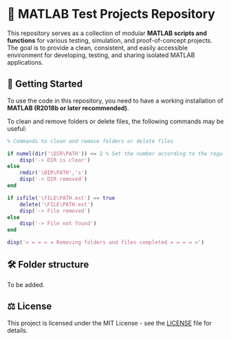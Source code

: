 # 🧪 MATLAB Test Projects Repository

This repository serves as a collection of modular **MATLAB scripts and functions** for various testing, simulation, and proof-of-concept projects. The goal is to provide a clean, consistent, and easily accessible environment for developing, testing, and sharing isolated MATLAB applications.

## 🚀 Getting Started

To use the code in this repository, you need to have a working installation of **MATLAB (R2018b or later recommended)**.

To clean and remove folders or delete files, the following commands may be useful:

```matlab
% Commands to clean and remove folders or delete files

if numel(dir('\DIR\PATH')) <= 2 % Set the number according to the regular amount of folders in the directory
    disp('-> DIR is clear')
else
    rmdir('\DIR\PATH','s')
    disp('-> DIR removed')
end

if isfile('\FILE\PATH.ext') == true
    delete('\FILE\PATH.ext')
    disp('-> File removed')
else
    disp('-> File not found')
end

disp('= = = = = Removing folders and files completed = = = = =')

```

## 🛠️ Folder structure

To be added.

## ⚖️ License

This project is licensed under the MIT License - see the [LICENSE](https://github.com/fernandomartinscardoso/matlab/blob/main/LICENSE) file for details.
